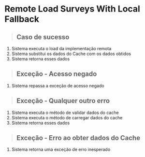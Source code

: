 # Remote Load Surveys With Local Fallback

> ## Caso de sucesso
1.  Sistema executa o load da implementação remota
2.  Sistema substitui os dados do Cache com os dados obtidos
3.  Sistema retorna esses dados

> ## Exceção - Acesso negado
1.  Sistema repassa a exceção de acesso negado

> ## Exceção - Qualquer outro erro
1.  Sistema executa o método de validar dados do cache
2.  Sistema executa o método de carregar dados do cache
3.  Sistema retorna esses dados

> ## Exceção - Erro ao obter dados do Cache
1.  Sistema retorna uma exceção de erro inesperado